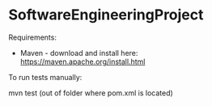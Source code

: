 # SoftwareEngineeringProject

Requirements:

* Maven - download and install here: https://maven.apache.org/install.html

To run tests manually:

mvn test (out of folder where pom.xml is located)

